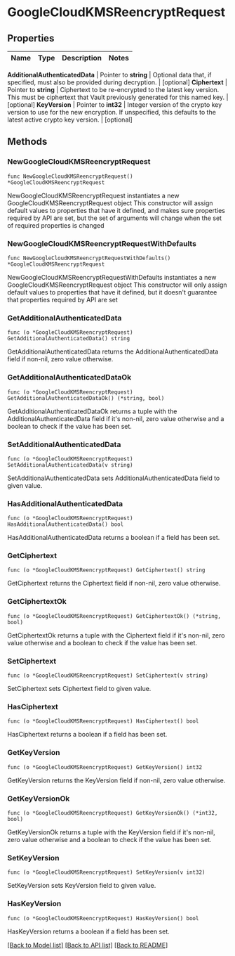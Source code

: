 # GoogleCloudKMSReencryptRequest


## Properties

Name | Type | Description | Notes
------------ | ------------- | ------------- | -------------


**AdditionalAuthenticatedData** | Pointer to **string** | Optional data that, if specified, must also be provided during decryption. | [optional] 
**Ciphertext** | Pointer to **string** | Ciphertext to be re-encrypted to the latest key version. This must be ciphertext that Vault previously generated for this named key. | [optional] 
**KeyVersion** | Pointer to **int32** | Integer version of the crypto key version to use for the new encryption. If unspecified, this defaults to the latest active crypto key version. | [optional] 



## Methods


### NewGoogleCloudKMSReencryptRequest

`func NewGoogleCloudKMSReencryptRequest() *GoogleCloudKMSReencryptRequest`

NewGoogleCloudKMSReencryptRequest instantiates a new GoogleCloudKMSReencryptRequest object
This constructor will assign default values to properties that have it defined,
and makes sure properties required by API are set, but the set of arguments
will change when the set of required properties is changed

### NewGoogleCloudKMSReencryptRequestWithDefaults

`func NewGoogleCloudKMSReencryptRequestWithDefaults() *GoogleCloudKMSReencryptRequest`

NewGoogleCloudKMSReencryptRequestWithDefaults instantiates a new GoogleCloudKMSReencryptRequest object
This constructor will only assign default values to properties that have it defined,
but it doesn't guarantee that properties required by API are set


### GetAdditionalAuthenticatedData

`func (o *GoogleCloudKMSReencryptRequest) GetAdditionalAuthenticatedData() string`

GetAdditionalAuthenticatedData returns the AdditionalAuthenticatedData field if non-nil, zero value otherwise.

### GetAdditionalAuthenticatedDataOk

`func (o *GoogleCloudKMSReencryptRequest) GetAdditionalAuthenticatedDataOk() (*string, bool)`

GetAdditionalAuthenticatedDataOk returns a tuple with the AdditionalAuthenticatedData field if it's non-nil, zero value otherwise
and a boolean to check if the value has been set.

### SetAdditionalAuthenticatedData

`func (o *GoogleCloudKMSReencryptRequest) SetAdditionalAuthenticatedData(v string)`

SetAdditionalAuthenticatedData sets AdditionalAuthenticatedData field to given value.


### HasAdditionalAuthenticatedData

`func (o *GoogleCloudKMSReencryptRequest) HasAdditionalAuthenticatedData() bool`

HasAdditionalAuthenticatedData returns a boolean if a field has been set.




### GetCiphertext

`func (o *GoogleCloudKMSReencryptRequest) GetCiphertext() string`

GetCiphertext returns the Ciphertext field if non-nil, zero value otherwise.

### GetCiphertextOk

`func (o *GoogleCloudKMSReencryptRequest) GetCiphertextOk() (*string, bool)`

GetCiphertextOk returns a tuple with the Ciphertext field if it's non-nil, zero value otherwise
and a boolean to check if the value has been set.

### SetCiphertext

`func (o *GoogleCloudKMSReencryptRequest) SetCiphertext(v string)`

SetCiphertext sets Ciphertext field to given value.


### HasCiphertext

`func (o *GoogleCloudKMSReencryptRequest) HasCiphertext() bool`

HasCiphertext returns a boolean if a field has been set.




### GetKeyVersion

`func (o *GoogleCloudKMSReencryptRequest) GetKeyVersion() int32`

GetKeyVersion returns the KeyVersion field if non-nil, zero value otherwise.

### GetKeyVersionOk

`func (o *GoogleCloudKMSReencryptRequest) GetKeyVersionOk() (*int32, bool)`

GetKeyVersionOk returns a tuple with the KeyVersion field if it's non-nil, zero value otherwise
and a boolean to check if the value has been set.

### SetKeyVersion

`func (o *GoogleCloudKMSReencryptRequest) SetKeyVersion(v int32)`

SetKeyVersion sets KeyVersion field to given value.


### HasKeyVersion

`func (o *GoogleCloudKMSReencryptRequest) HasKeyVersion() bool`

HasKeyVersion returns a boolean if a field has been set.









[[Back to Model list]](../README.md#documentation-for-models) [[Back to API list]](../README.md#documentation-for-api-endpoints) [[Back to README]](../README.md)


